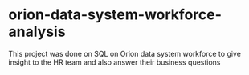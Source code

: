 # orion-data-system-workforce-analysis
This project was done on SQL on Orion data system workforce to give insight to the HR team and also answer their business questions
